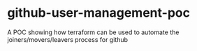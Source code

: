 # github-user-management-poc
A POC showing how terraform can be used to automate the joiners/movers/leavers process for github
